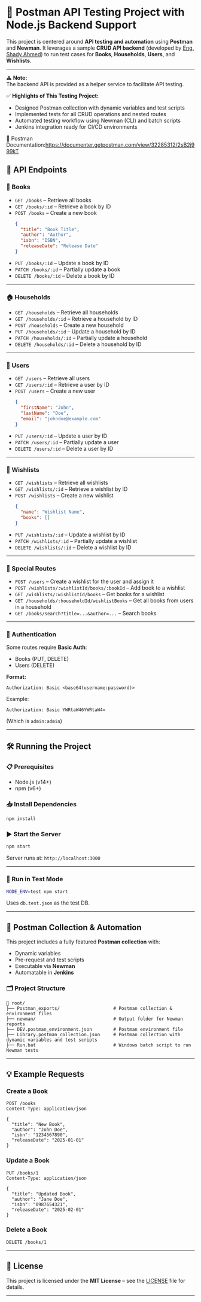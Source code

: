 
# 🧪 Postman API Testing Project with Node.js Backend Support

This project is centered around **API testing and automation** using **Postman** and **Newman**. It leverages a sample **CRUD API backend** (developed by [Eng. Shady Ahmed](https://www.linkedin.com/in/shady-ahmed97/)) to run test cases for **Books**, **Households**, **Users**, and **Wishlists**.

---

⚠️ **Note:**  
The backend API is provided as a helper service to facilitate API testing.

✅ **Highlights of This Testing Project:**
- Designed Postman collection with dynamic variables and test scripts
- Implemented tests for all CRUD operations and nested routes
- Automated testing workflow using Newman (CLI) and batch scripts
- Jenkins integration ready for CI/CD environments


📘 Postman Documentation:https://documenter.getpostman.com/view/32285312/2sB2j999kT

## 🚀 API Endpoints

### 📘 Books
- `GET /books` – Retrieve all books  
- `GET /books/:id` – Retrieve a book by ID  
- `POST /books` – Create a new book  
  ```json
  {
    "title": "Book Title",
    "author": "Author",
    "isbn": "ISBN",
    "releaseDate": "Release Date"
  }
  ```
- `PUT /books/:id` – Update a book by ID  
- `PATCH /books/:id` – Partially update a book  
- `DELETE /books/:id` – Delete a book by ID

---

### 🏠 Households
- `GET /households` – Retrieve all households  
- `GET /households/:id` – Retrieve a household by ID  
- `POST /households` – Create a new household  
- `PUT /households/:id` – Update a household by ID  
- `PATCH /households/:id` – Partially update a household  
- `DELETE /households/:id` – Delete a household by ID

---

### 👤 Users
- `GET /users` – Retrieve all users  
- `GET /users/:id` – Retrieve a user by ID  
- `POST /users` – Create a new user  
  ```json
  {
    "firstName": "John",
    "lastName": "Doe",
    "email": "johndoe@example.com"
  }
  ```
- `PUT /users/:id` – Update a user by ID  
- `PATCH /users/:id` – Partially update a user  
- `DELETE /users/:id` – Delete a user by ID

---

### 🎁 Wishlists
- `GET /wishlists` – Retrieve all wishlists  
- `GET /wishlists/:id` – Retrieve a wishlist by ID  
- `POST /wishlists` – Create a new wishlist  
  ```json
  {
    "name": "Wishlist Name",
    "books": []
  }
  ```
- `PUT /wishlists/:id` – Update a wishlist by ID  
- `PATCH /wishlists/:id` – Partially update a wishlist  
- `DELETE /wishlists/:id` – Delete a wishlist by ID

---

### 🔧 Special Routes
- `POST /users` – Create a wishlist for the user and assign it  
- `POST /wishlists/:wishlistId/books/:bookId` – Add book to a wishlist  
- `GET /wishlists/:wishlistId/books` – Get books for a wishlist  
- `GET /households/:householdId/wishlistBooks` – Get all books from users in a household  
- `GET /books/search?title=...&author=...` – Search books

---

### 🔐 Authentication

Some routes require **Basic Auth**:

- Books (PUT, DELETE)
- Users (DELETE)

**Format:**

```http
Authorization: Basic <base64(username:password)>
```

Example:

```http
Authorization: Basic YWRtaW46YWRtaW4=
```

(Which is `admin:admin`)

---

## 🛠 Running the Project

### 📋 Prerequisites
- Node.js (v14+)
- npm (v6+)

### 📥 Install Dependencies

```bash
npm install
```

### ▶️ Start the Server

```bash
npm start
```

Server runs at: `http://localhost:3000`

---

### 🧪 Run in Test Mode

```bash
NODE_ENV=test npm start
```

Uses `db.test.json` as the test DB.

---

## 🧪 Postman Collection & Automation

This project includes a fully featured **Postman collection** with:
- Dynamic variables
- Pre-request and test scripts
- Executable via **Newman**
- Automatable in **Jenkins**

### 🗂 Project Structure

```text
📁 root/  
├── Postman_exports/                    # Postman collection & environment files  
├── newman/                             # Output folder for Newman reports  
├── DEV.postman_environment.json        # Postman environment file  
├── Library.postman_collection.json     # Postman collection with dynamic variables and test scripts  
├── Run.bat                             # Windows batch script to run Newman tests  
```

---

## 💡 Example Requests

### Create a Book

```http
POST /books
Content-Type: application/json

{
  "title": "New Book",
  "author": "John Doe",
  "isbn": "1234567890",
  "releaseDate": "2025-01-01"
}
```

### Update a Book

```http
PUT /books/1
Content-Type: application/json

{
  "title": "Updated Book",
  "author": "Jane Doe",
  "isbn": "0987654321",
  "releaseDate": "2025-02-01"
}
```

### Delete a Book

```http
DELETE /books/1
```

---

## 📜 License

This project is licensed under the **MIT License** – see the [LICENSE](./LICENSE) file for details.

---

